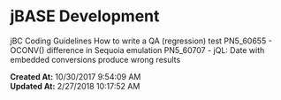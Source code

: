 # jBASE Development

jBC Coding Guidelines How to write a QA (regression) test PN5_60655 - OCONV() difference in Sequoia emulation PN5_60707 - jQL: Date with embedded conversions produce wrong results  

**Created At:** 10/30/2017 9:54:09 AM  
**Updated At:** 2/27/2018 10:17:52 AM  

